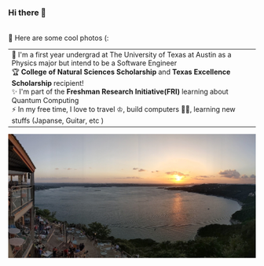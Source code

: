 ### Hi there 👋

<table align="center">
<td>  
📝 I'm a first year undergrad at The University of Texas at Austin as a Physics major but intend to be a Software Engineer <br>
🏆 <strong>College of Natural Sciences Scholarship</strong> and <strong> Texas Excellence Scholarship</strong> recipient!<br>
✨ I'm part of the <strong>Freshman Research Initiative(FRI)</strong> learning about Quantum Computing <br>
⚡ In my free time, I love to travel ♔, build computers 🤘🏼, learning new stuffs (Japanse, Guitar, etc )</td> <br>
📸 Here are some cool photos (:
  <table>
  
  <img src="https://github.com/Quantum-Impulse/Quantum-Impulse/blob/main/Assets/landscape.jpg" />
  <!-- <img src="https://github.com/Quantum-Impulse/Quantum-Impulse/blob/main/Assets/PC1.jpg" />
  <img src="https://github.com/Quantum-Impulse/Quantum-Impulse/blob/main/Assets/PC2.jpg" /> -->

<!--
**Quantum-Impulse/Quantum-Impulse** is a ✨ _special_ ✨ repository because its `README.md` (this file) appears on your GitHub profile.

Here are some ideas to get you started:

- 🔭 I’m currently working on ...
- 🌱 I’m currently learning ...
- 👯 I’m looking to collaborate on ...
- 🤔 I’m looking for help with ...
- 💬 Ask me about ...
- 📫 How to reach me: ...
- 😄 Pronouns: ...
- ⚡ Fun fact: ...
-->
